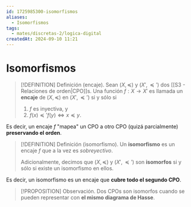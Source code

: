 ```yaml
---
id: 1725985300-isomorfismos
aliases:
  - Isomorfismos
tags:
  - mates/discretas-2/logica-digital
createdAt: 2024-09-10 11:21
---
```


# Isomorfismos

> [!DEFINITION] Definición (encaje).
> Sean $(X, \preceq)$ y $(X', \preceq')$ dos [[S3 - Relaciones de orden|CPO]]s. Una función $f : X \to X'$ es llamada un **encaje** de $(X, \preceq)$ en $(X', \preceq')$ si y sólo si
> 
> 1. $f$ es inyectiva, y
> 2. $f(x) \preceq' f(y) \iff x \preceq y$.

Es decir, un encaje $f$ "mapea" un CPO a otro CPO (quizá parcialmente) **preservando el orden**.

> [!DEFINITION] Definición (isomorfismo).
> Un **isomorfismo** es un encaje $f$ que a la vez es *sobreyectivo*.
> 
> Adicionalmente, decimos que $(X, \preceq)$ y $(X', \preceq')$ son **isomorfos** si y sólo si existe un isomorfismo en ellos.

Es decir, un isomorfismo es un encaje que **cubre todo el segundo CPO**.

> [!PROPOSITION] Observación.
> Dos CPOs son isomorfos cuando se pueden representar con **el mismo diagrama de Hasse**.
